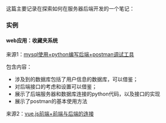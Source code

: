 这篇主要记录在探索如何在服务器后端开发的一个笔记：

### 实例

#### web应用：收藏夹系统

来源1：[mysql使用+python编写后端+postman调试工具](https://www.bilibili.com/video/av82591972/)

包含内容：

+ 涉及到的数据库包括了用户信息的数据库，可以借鉴；
+ 对后端接口的考虑和设置可以借鉴；
+ 展示了后端服务器和数据库连接的python代码，以及接口的实现
+ 展示了postman的基本使用方法

来源2：[vue.js前端+前端与后端的连接](https://www.bilibili.com/video/BV1HJ411V7RB)

